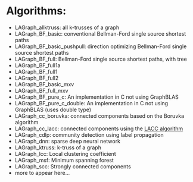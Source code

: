 # Algorithms: 

* LAGraph_allktruss: all k-trusses of a graph
* LAGraph_BF_basic: conventional Bellman-Ford single source shortest paths
* LAGraph_BF_basic_pushpull: direction optimizing Bellman-Ford single source shortest paths
* LAGraph_BF_full: Bellman-Ford single source shortest paths, with tree
* LAGraph_BF_full1a
* LAGraph_BF_full1
* LAGraph_BF_full2
* LAGraph_BF_basic_mxv
* LAGraph_BF_full_mxv
* LAGraph_BF_pure_c:        An implementation in C not using GraphBLAS
* LAGraph_BF_pure_c_double: An implementation in C not using GraphBLAS (uses double type)
* LAGraph_cc_boruvka: connected components based on the Boruvka algorithm
* LAGraph_cc_lacc: connected components using the [LACC algorithm](https://people.eecs.berkeley.edu/~aydin/LACC.pdf)
* LAGraph_cdlp: community detection using label propagation
* LAGraph_dnn: sparse deep neural network
* LAGraph_ktruss: k-truss of a graph
* LAGraph_lcc: Local clustering coefficient
* LAGraph_msf: Minimum spanning forest
* LAGraph_scc: Strongly connected components
* more to appear here...
